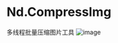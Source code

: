 # Nd.CompressImg
多线程批量压缩图片工具
![image](https://github.com/taomylife521/Nd.CompressImg/image/project.png)
